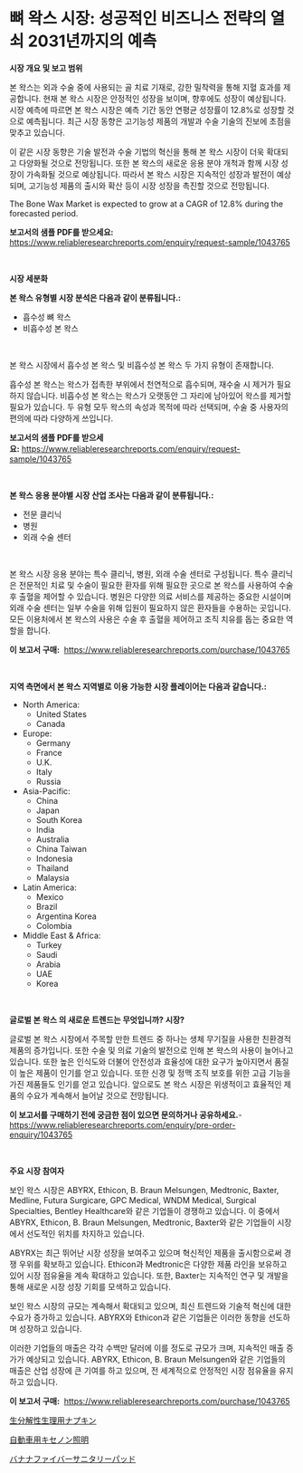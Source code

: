 <p><h1>뼈 왁스 시장: 성공적인 비즈니스 전략의 열쇠 2031년까지의 예측</h1></p><p><strong>시장 개요 및 보고 범위</strong></p>
<p><p>본 왁스는 외과 수술 중에 사용되는 골 치료 기재로, 강한 밀착력을 통해 지혈 효과를 제공합니다. 현재 본 왁스 시장은 안정적인 성장을 보이며, 향후에도 성장이 예상됩니다. 시장 예측에 따르면 본 왁스 시장은 예측 기간 동안 연평균 성장률이 12.8%로 성장할 것으로 예측됩니다. 최근 시장 동향은 고기능성 제품의 개발과 수술 기술의 진보에 초점을 맞추고 있습니다.</p><p>이 같은 시장 동향은 기술 발전과 수술 기법의 혁신을 통해 본 왁스 시장이 더욱 확대되고 다양화될 것으로 전망됩니다. 또한 본 왁스의 새로운 응용 분야 개척과 함께 시장 성장이 가속화될 것으로 예상됩니다. 따라서 본 왁스 시장은 지속적인 성장과 발전이 예상되며, 고기능성 제품의 출시와 확산 등이 시장 성장을 촉진할 것으로 전망됩니다.</p><p>The Bone Wax Market is expected to grow at a CAGR of 12.8% during the forecasted period.</p></p>
<p><strong>보고서의 샘플 PDF를 받으세요:</strong> <a href="https://www.reliableresearchreports.com/enquiry/request-sample/1043765">https://www.reliableresearchreports.com/enquiry/request-sample/1043765</a></p>
<p>&nbsp;</p>
<p><strong>시장 세분화</strong></p>
<p><strong>본 왁스 유형별 시장 분석은 다음과 같이 분류됩니다.:</strong></p>
<p><ul><li>흡수성 뼈 왁스</li><li>비흡수성 본 왁스</li></ul></p>
<p>&nbsp;</p>
<p><p>본 왁스 시장에서 흡수성 본 왁스 및 비흡수성 본 왁스 두 가지 유형이 존재합니다. </p><p>흡수성 본 왁스는 왁스가 접촉한 부위에서 천연적으로 흡수되며, 재수술 시 제거가 필요하지 않습니다. 비흡수성 본 왁스는 왁스가 오랫동안 그 자리에 남아있어 왁스를 제거할 필요가 있습니다. 두 유형 모두 왁스의 속성과 목적에 따라 선택되며, 수술 중 사용자의 편의에 따라 다양하게 쓰입니다.</p></p>
<p><strong>보고서의 샘플 PDF를 받으세요:</strong>&nbsp;<a href="https://www.reliableresearchreports.com/enquiry/request-sample/1043765">https://www.reliableresearchreports.com/enquiry/request-sample/1043765</a></p>
<p>&nbsp;</p>
<p><strong> 본 왁스 응용 분야별 시장 산업 조사는 다음과 같이 분류됩니다.:</strong></p>
<p><ul><li>전문 클리닉</li><li>병원</li><li>외래 수술 센터</li></ul></p>
<p>&nbsp;</p>
<p><p>본 왁스 시장 응용 분야는 특수 클리닉, 병원, 외래 수술 센터로 구성됩니다. 특수 클리닉은 전문적인 치료 및 수술이 필요한 환자를 위해 필요한 곳으로 본 왁스를 사용하여 수술 후 출혈을 제어할 수 있습니다. 병원은 다양한 의료 서비스를 제공하는 중요한 시설이며 외래 수술 센터는 일부 수술을 위해 입원이 필요하지 않은 환자들을 수용하는 곳입니다. 모든 이용처에서 본 왁스의 사용은 수술 후 출혈을 제어하고 조직 치유를 돕는 중요한 역할을 합니다.</p></p>
<p><strong>이 보고서 구매:</strong>&nbsp; <a href="https://www.reliableresearchreports.com/purchase/1043765">https://www.reliableresearchreports.com/purchase/1043765</a></p>
<p>&nbsp;</p>
<p><strong>지역 측면에서 본 왁스 지역별로 이용 가능한 시장 플레이어는 다음과 같습니다.:</strong></p>
<p><ul>
    <li>
        North America:
        <ul>
            <li>United States</li>
            <li>Canada</li>
        </ul>
    </li>
    <li>
        Europe:
        <ul>
            <li>Germany</li>
            <li>France</li>
            <li>U.K.</li>
            <li>Italy</li>
            <li>Russia</li>
        </ul>
    </li>
    <li>
        Asia-Pacific:
        <ul>
            <li>China</li>
            <li>Japan</li>
            <li>South Korea</li>
            <li>India</li>
            <li>Australia</li>
            <li>China Taiwan</li>
            <li>Indonesia</li>
            <li>Thailand</li>
            <li>Malaysia</li>
        </ul>
    </li>
    <li>
        Latin America:
        <ul>
            <li>Mexico</li>
            <li>Brazil</li>
            <li>Argentina Korea</li>
            <li>Colombia</li>
        </ul>
    </li>
    <li>
        Middle East & Africa:
        <ul>
            <li>Turkey</li>
            <li>Saudi</li>
            <li>Arabia</li>
            <li>UAE</li>
            <li>Korea</li>
        </ul>
    </li>
    </ul></p>
<p>&nbsp;</p>
<p><strong>글로벌 본 왁스 의 새로운 트렌드는 무엇입니까? 시장?</strong></p>
<p><p>글로벌 본 왁스 시장에서 주목할 만한 트렌드 중 하나는 생체 무기질을 사용한 친환경적 제품의 증가입니다. 또한 수술 및 의료 기술의 발전으로 인해 본 왁스의 사용이 늘어나고 있습니다. 또한 높은 인식도와 더불어 안전성과 효율성에 대한 요구가 높아지면서 품질이 높은 제품이 인기를 얻고 있습니다. 또한 신경 및 정맥 조직 보호를 위한 고급 기능을 가진 제품들도 인기를 얻고 있습니다. 앞으로도 본 왁스 시장은 위생적이고 효율적인 제품의 수요가 계속해서 늘어날 것으로 전망됩니다.</p></p>
<p><strong>이 보고서를 구매하기 전에 궁금한 점이 있으면 문의하거나 공유하세요.</strong>- <a href="https://www.reliableresearchreports.com/enquiry/pre-order-enquiry/1043765">https://www.reliableresearchreports.com/enquiry/pre-order-enquiry/1043765</a></p>
<p>&nbsp;</p>
<p><strong>주요 시장 참여자</strong></p>
<p><p>보인 왁스 시장은 ABYRX, Ethicon, B. Braun Melsungen, Medtronic, Baxter, Medline, Futura Surgicare, GPC Medical, WNDM Medical, Surgical Specialties, Bentley Healthcare와 같은 기업들이 경쟁하고 있습니다. 이 중에서 ABYRX, Ethicon, B. Braun Melsungen, Medtronic, Baxter와 같은 기업들이 시장에서 선도적인 위치를 차지하고 있습니다.</p><p>ABYRX는 최근 뛰어난 시장 성장을 보여주고 있으며 혁신적인 제품을 출시함으로써 경쟁 우위를 확보하고 있습니다. Ethicon과 Medtronic은 다양한 제품 라인을 보유하고 있어 시장 점유율을 계속 확대하고 있습니다. 또한, Baxter는 지속적인 연구 및 개발을 통해 새로운 시장 성장 기회를 모색하고 있습니다.</p><p>보인 왁스 시장의 규모는 계속해서 확대되고 있으며, 최신 트렌드와 기술적 혁신에 대한 수요가 증가하고 있습니다. ABYRX와 Ethicon과 같은 기업들은 이러한 동향을 선도하며 성장하고 있습니다.</p><p>이러한 기업들의 매출은 각각 수백만 달러에 이를 정도로 규모가 크며, 지속적인 매출 증가가 예상되고 있습니다. ABYRX, Ethicon, B. Braun Melsungen와 같은 기업들의 매출은 산업 성장에 큰 기여를 하고 있으며, 전 세계적으로 안정적인 시장 점유율을 유지하고 있습니다.</p></p>
<p><strong>이 보고서 구매:</strong>&nbsp;&nbsp;<a href="https://www.reliableresearchreports.com/purchase/1043765">https://www.reliableresearchreports.com/purchase/1043765</a></p>
<p><p><a href="https://github.com/oqxogxyvqe90775/Market-Research-Report-List-1/blob/main/40332339148.md">生分解性生理用ナプキン</a></p><p><a href="https://github.com/oqxogxyvqe90775/Market-Research-Report-List-1/blob/main/65043109150.md">自動車用キセノン照明</a></p><p><a href="https://github.com/DonaldShaw1965/Market-Research-Report-List-1/blob/main/86252919149.md">バナナファイバーサニタリーパッド</a></p></p>
